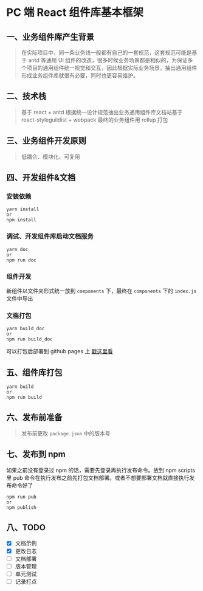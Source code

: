 # PC 端 React 组件库基本框架

## 一、业务组件库产生背景

> 在实际项目中，同一条业务线一般都有自己的一套规范，这套规范可能是基于 antd 等通用 UI 组件的改造，很多时候业务场景都是相似的，为保证多个项目的通用组件统一视觉和交互，因此根据实际业务场景，抽出通用组件形成业务组件库就很有必要，同时也更容易维护。

## 二、技术栈

> 基于 react + antd 根据统一设计规范抽出业务通用组件库文档站基于 react-styleguildist + webpack 最终的业务组件用 rollup 打包

## 三、业务组件开发原则

> 低耦合、模块化、可复用

## 四、开发组件&文档

### 安装依赖

```
yarn install
or
npm install
```

### 调试、开发组件库启动文档服务

```
yarn doc
or
npm run doc
```

### 组件开发

新组件以文件夹形式统一放到 `components` 下，最终在 `components` 下的 `index.js` 文件中导出

### 文档打包

```
yarn build_doc
or
npm run build_doc
```

可以打包后部署到 github pages 上 [戳这里看](https://leitingting08.github.io/react-components/dist_docs/)

## 五、组件库打包

```
yarn build
or
npm run build
```

## 六、发布前准备

> 发布前更改 `package.json` 中的版本号

## 七、发布到 npm

如果之前没有登录过 npm 的话，需要先登录再执行发布命令。放到 npm scripts 里 pub 命令在执行发布之前先打包文档部署。或者不想要部署文档就直接执行发布命令好了

```
npm run pub
or
npm publish
```

## 八、TODO

- [x] 文档示例
- [x] 更改日志
- [ ] 文档部署
- [ ] 版本管理
- [ ] 单元测试
- [ ] 记录打点
